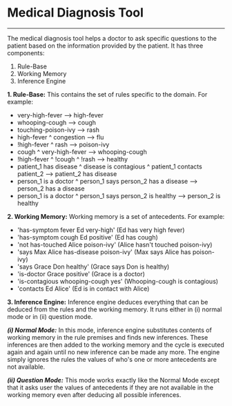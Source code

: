 # Medical Diagnosis Tool
---
The medical diagnosis tool helps a doctor to ask specific questions to the patient based on the information provided by the patient.
It has three components:
1. Rule-Base
2. Working Memory
3. Inference Engine

**1. Rule-Base:** This contains the set of rules specific to the domain. For example:
- very-high-fever --> high-fever
- whooping-cough --> cough
- touching-poison-ivy --> rash
- high-fever ^ congestion --> flu
- !high-fever ^ rash --> poison-ivy
- cough ^ very-high-fever --> whooping-cough
- !high-fever ^ !cough ^ !rash --> healthy
- patient_1 has disease ^ disease is contagious ^ patient_1 contacts patient_2 --> patient_2 has disease
- person_1 is a doctor ^ person_1 says person_2 has a disease --> person_2 has a disease
- person_1 is a doctor ^ person_1 says person_2 is healthy --> person_2 is healthy

**2. Working Memory:** Working memory is a set of antecedents. For example:

- 'has-symptom fever Ed very-high' (Ed has very high fever)
- 'has-symptom cough Ed positive' (Ed has cough) 
- 'not has-touched Alice poison-ivy' (Alice hasn't touched poison-ivy)
- 'says Max Alice has-disease poison-ivy' (Max says Alice has poison-ivy)
- 'says Grace Don healthy' (Grace says Don is healthy)
- 'is-doctor Grace positive' (Grace is a doctor)
- 'is-contagious whooping-cough yes' (Whooping-cough is contagious)
- 'contacts Ed Alice' (Ed is in contact with Alice)

**3. Inference Engine:** Inference engine deduces everything that can be deduced from the rules and the working memory.
It runs either in (i) normal mode or in (ii) question mode.

***(i) Normal Mode:*** In this mode, inference engine substitutes contents of working memory in the rule premises and finds new inferences.
These inferences are then added to the working memory and the cycle is executed again and again until no new inference can be made any more.
The engine simply ignores the rules the values of who's one or more antecedents are not available.

***(ii) Question Mode:*** This mode works exactly like the Normal Mode except that it asks user the values of antecedents if they are not
available in the working memory even after deducing all possible inferences.
